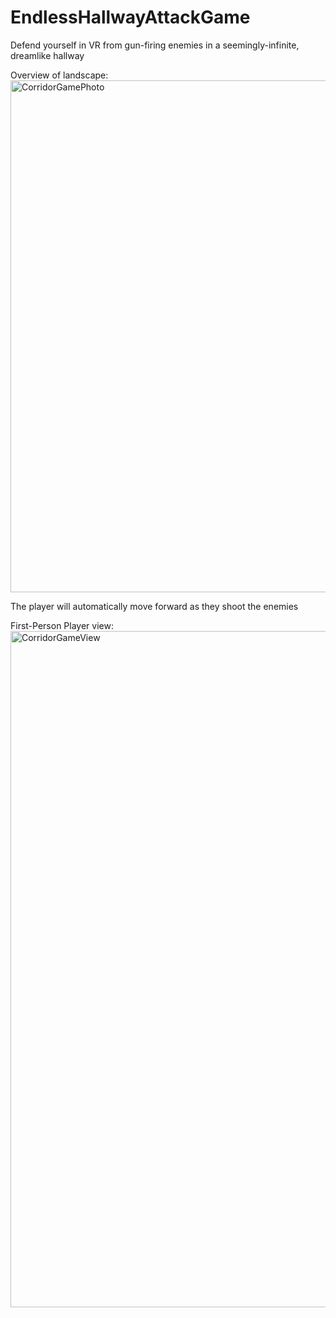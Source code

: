 # EndlessHallwayAttackGame
Defend yourself in VR from gun-firing enemies in a seemingly-infinite, dreamlike hallway

Overview of landscape:
<img width="819" alt="CorridorGamePhoto" src="https://user-images.githubusercontent.com/29339966/227787967-4904f902-01e4-4b57-85e8-1d4eabe25833.png">

The player will automatically move forward as they shoot the enemies

First-Person Player view:
<img width="1082" alt="CorridorGameView" src="https://user-images.githubusercontent.com/29339966/227788127-02b2df4d-448e-4941-be7e-17f608d465d6.png">
